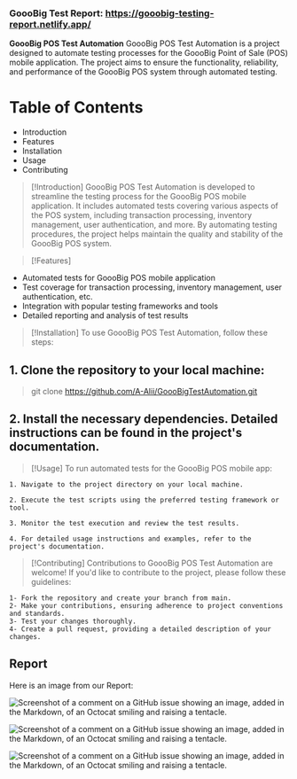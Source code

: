 ### GoooBig Test Report: https://gooobig-testing-report.netlify.app/

**GoooBig POS Test Automation**
GoooBig POS Test Automation is a project designed to automate testing processes for the GoooBig Point of Sale (POS) mobile application. The project aims to ensure the functionality, reliability, and performance of the GoooBig POS system through automated testing.

# Table of Contents
- Introduction
- Features
- Installation
- Usage
- Contributing

> [!Introduction]
GoooBig POS Test Automation is developed to streamline the testing process for the GoooBig POS mobile application. It includes automated tests covering various aspects of the POS system, including transaction processing, inventory management, user authentication, and more. By automating testing procedures, the project helps maintain the quality and stability of the GoooBig POS system.

> [!Features]
  - Automated tests for GoooBig POS mobile application
  - Test coverage for transaction processing, inventory management, user authentication, etc.
  - Integration with popular testing frameworks and tools
  - Detailed reporting and analysis of test results
    
> [!Installation]
To use GoooBig POS Test Automation, follow these steps:

## 1. Clone the repository to your local machine:
  > git clone https://github.com/A-Alii/GoooBigTestAutomation.git

## 2. Install the necessary dependencies. Detailed instructions can be found in the project's documentation.

> [!Usage]
To run automated tests for the GoooBig POS mobile app:

    1. Navigate to the project directory on your local machine.

    2. Execute the test scripts using the preferred testing framework or tool.

    3. Monitor the test execution and review the test results.

    4. For detailed usage instructions and examples, refer to the project's documentation.

> [!Contributing]
Contributions to GoooBig POS Test Automation are welcome! If you'd like to contribute to the project, please follow these guidelines:

    1- Fork the repository and create your branch from main.
    2- Make your contributions, ensuring adherence to project conventions and standards.
    3- Test your changes thoroughly.
    4- Create a pull request, providing a detailed description of your changes.

## Report

Here is an image from our Report:

![Screenshot of a comment on a GitHub issue showing an image, added in the Markdown, of an Octocat smiling and raising a tentacle.](https://drive.google.com/uc?export=view&id=1TN5UEeN8o6uAyRvzqae5Qb-CUC75T-oL)

![Screenshot of a comment on a GitHub issue showing an image, added in the Markdown, of an Octocat smiling and raising a tentacle.](https://drive.google.com/uc?export=view&id=1TN5UEeN8o6uAyRvzqae5Qb-CUC75T-oL)

![Screenshot of a comment on a GitHub issue showing an image, added in the Markdown, of an Octocat smiling and raising a tentacle.](https://drive.google.com/uc?export=view&id=1fgN-T-8El0hv-1JJyvx3z6BOcyGjR4xD)
